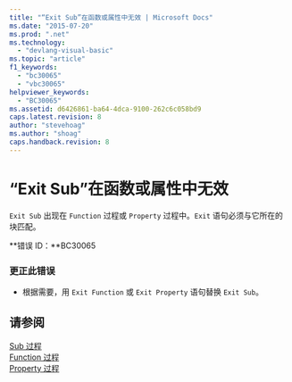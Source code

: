 ```yaml
---
title: "“Exit Sub”在函数或属性中无效 | Microsoft Docs"
ms.date: "2015-07-20"
ms.prod: ".net"
ms.technology: 
  - "devlang-visual-basic"
ms.topic: "article"
f1_keywords: 
  - "bc30065"
  - "vbc30065"
helpviewer_keywords: 
  - "BC30065"
ms.assetid: d6426861-ba64-4dca-9100-262c6c058bd9
caps.latest.revision: 8
author: "stevehoag"
ms.author: "shoag"
caps.handback.revision: 8
---
```

# “Exit Sub”在函数或属性中无效
`Exit Sub` 出现在 `Function` 过程或 `Property` 过程中。`Exit` 语句必须与它所在的块匹配。  
  
 **错误 ID：**BC30065  
  
### 更正此错误  
  
-   根据需要，用 `Exit Function` 或 `Exit Property` 语句替换 `Exit Sub`。  
  
## 请参阅  
 [Sub 过程](../../visual-basic/programming-guide/language-features/procedures/sub-procedures.md)   
 [Function 过程](../../visual-basic/programming-guide/language-features/procedures/function-procedures.md)   
 [Property 过程](../../visual-basic/programming-guide/language-features/procedures/property-procedures.md)